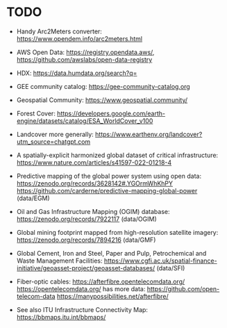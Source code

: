 # TODO

* Handy Arc2Meters converter: https://www.opendem.info/arc2meters.html
* AWS Open Data: https://registry.opendata.aws/, https://github.com/awslabs/open-data-registry
* HDX: https://data.humdata.org/search?q=
* GEE community catalog: https://gee-community-catalog.org
* Geospatial Community: https://www.geospatial.community/

* Forest Cover: https://developers.google.com/earth-engine/datasets/catalog/ESA_WorldCover_v100
* Landcover more generally: https://www.earthenv.org/landcover?utm_source=chatgpt.com

* A spatially-explicit harmonized global dataset of critical infrastructure: https://www.nature.com/articles/s41597-022-01218-4

* Predictive mapping of the global power system using open data: https://zenodo.org/records/3628142#.YGOrmWhKhPY
  https://github.com/carderne/predictive-mapping-global-power (data/EGM)
  
* Oil and Gas Infrastructure Mapping (OGIM) database: https://zenodo.org/records/7922117 (data/OGIM)

* Global mining footprint mapped from high-resolution satellite imagery: https://zenodo.org/records/7894216 (data/GMF)

* Global Cement, Iron and Steel, Paper and Pulp, Petrochemical and Waste Management Facilities:
  https://www.cgfi.ac.uk/spatial-finance-initiative/geoasset-project/geoasset-databases/ (data/SFI)
  
* Fiber-optic cables: https://afterfibre.opentelecomdata.org/
  https://opentelecomdata.org/ has more data: https://github.com/open-telecom-data
  https://manypossibilities.net/afterfibre/
  
* See also ITU Infrastructure Connectivity Map: https://bbmaps.itu.int/bbmaps/

